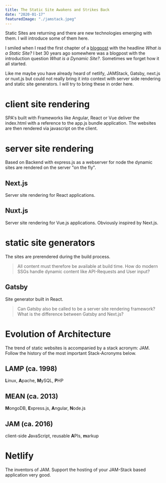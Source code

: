 ```yaml
---
title: The Static Site Awakens and Strikes Back
date: "2020-01-17"
featuredImage: "./jamstack.jpeg"
---
```


Static Sites are returning and there are new technologies emerging with them. I will introduce some of them here.

<!-- end -->

I smiled when I read the first chapter of a [blogpost](https://www.sitepoint.com/7-reasons-use-static-site-generator/) with the headline _What is a Static Site?_ I bet 30 years ago somewhere was a blogpost with the introduction question _What is a Dynamic Site?_. Sometimes we forget how it all started.

Like me maybe you have already heard of netlify, JAMStack, Gatsby, next.js or nuxt.js but could not really bring it into context with server side rendering and static site generators. I will try to bring these in order here.

# client site rendering

SPA's built with Frameworks like Angular, React or Vue deliver the index.html with a reference to the app.js bundle application. The websites are then rendered via javascript on the client.

# server site rendering

Based on Backend with express.js as a webserver for node the dynamic sites are rendered on the server "on the fly".

## Next.js

Server site rendering for React applications.

## Nuxt.js

Server site rendering for Vue.js applications. Obviously inspired by Next.js.

# static site generators

The sites are prerendered during the build process.

> All content must therefore be available at build time. How do modern SSGs handle dynamic content like API-Requests and User input?

## Gatsby

Site generator built in React.

> Can Gatsby also be called to be a server site rendering framework? What is the difference between Gatsby and Next.js?

# Evolution of Architecture

The trend of static websites is accompanied by a stack acronym: JAM. Follow the history of the most important Stack-Acronyms below.

## LAMP (ca. 1998)

**L**inux, **A**pache, **M**ySQL, **P**HP

## MEAN (ca. 2013)

**M**ongoDB, **E**xpress.js, **A**ngular, **N**ode.js

## JAM (ca. 2016)

client-side **J**avaScript, reusable **A**PIs, **m**arkup

# Netlify

The inventors of JAM. Support the hosting of your JAM-Stack based application very good.
